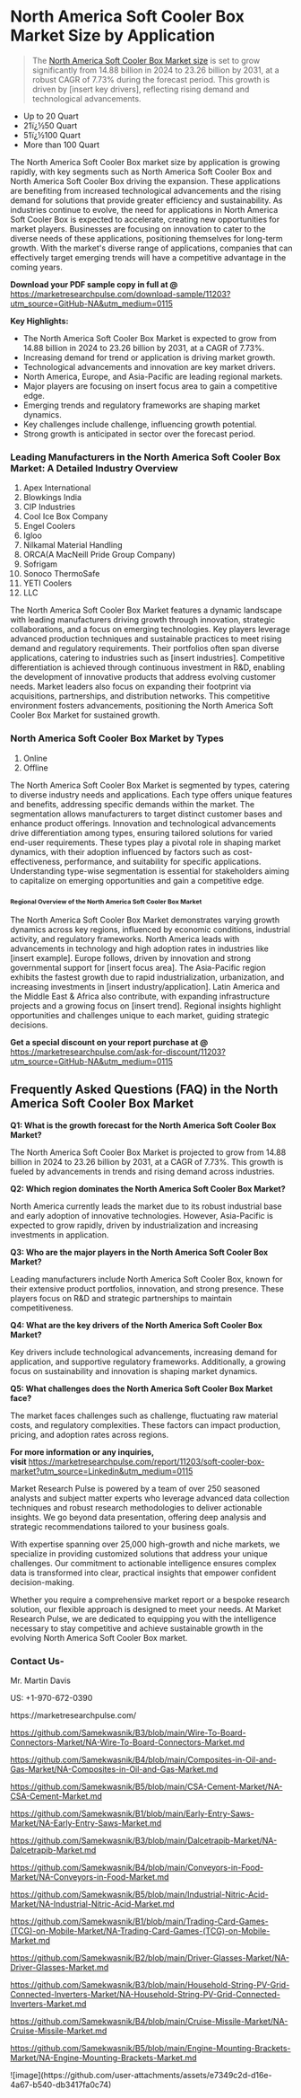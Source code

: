<h1>North America Soft Cooler Box Market&nbsp;Size by Application</h1><blockquote><p>The <a href="https://marketresearchpulse.com/download-sample/11203?utm_source=GitHub-NA&amp;utm_medium=0115">North America Soft Cooler Box Market size</a> is set to grow significantly from 14.88 billion in 2024 to 23.26 billion by 2031, at a robust CAGR of 7.73% during the forecast period. This growth is driven by [insert key drivers], reflecting rising demand and technological advancements.</p></blockquote><ul><li>Up to 20 Quart<li> 21ï¿½50 Quart<li> 51ï¿½100 Quart<li> More than 100 Quart</li></ul><p>The North America Soft Cooler Box market size by application is growing rapidly, with key segments such as North America Soft Cooler Box and North America Soft Cooler Box driving the expansion. These applications are benefiting from increased technological advancements and the rising demand for solutions that provide greater efficiency and sustainability. As industries continue to evolve, the need for applications in North America Soft Cooler Box is expected to accelerate, creating new opportunities for market players. Businesses are focusing on innovation to cater to the diverse needs of these applications, positioning themselves for long-term growth. With the market's diverse range of applications, companies that can effectively target emerging trends will have a competitive advantage in the coming years.</p><p><strong>Download your PDF sample copy in full at @ </strong><a href="https://marketresearchpulse.com/download-sample/11203?utm_source=GitHub-NA&amp;utm_medium=0115">https://marketresearchpulse.com/download-sample/11203?utm_source=GitHub-NA&amp;utm_medium=0115</a></p><p><strong>Key Highlights: </strong></p><ul><li>The North America Soft Cooler Box Market is expected to grow from 14.88 billion in 2024 to 23.26 billion by 2031, at a CAGR of 7.73%.</li><li>Increasing demand for trend or application is driving market growth.</li><li>Technological advancements and innovation are key market drivers.</li><li>North America, Europe, and Asia-Pacific are leading regional markets.</li><li>Major players are focusing on insert focus area to gain a competitive edge.</li><li>Emerging trends and regulatory frameworks are shaping market dynamics.</li><li>Key challenges include challenge, influencing growth potential.</li><li>Strong growth is anticipated in sector over the forecast period.</li></ul><h3>Leading Manufacturers in the North America Soft Cooler Box Market: A Detailed Industry Overview</h3><ol><li>Apex International</li><li>Blowkings India</li><li>CIP Industries</li><li>Cool Ice Box Company</li><li>Engel Coolers</li><li>Igloo</li><li>Nilkamal Material Handling</li><li>ORCA(A MacNeill Pride Group Company)</li><li>Sofrigam</li><li>Sonoco ThermoSafe</li><li>YETI Coolers</li><li>LLC</li></ol><div class="flex max-w-full flex-col flex-grow"><div class="min-h-8 text-message flex w-full flex-col items-end gap-2 whitespace-normal break-words [.text-message+&amp;]:mt-5" dir="auto" data-message-author-role="assistant" data-message-id="fd8432e4-4910-450d-b182-61b7bfb0a01f" data-message-model-slug="gpt-4o"><div class="flex w-full flex-col gap-1 empty:hidden first:pt-[3px]"><div class="markdown prose w-full break-words dark:prose-invert light"><p>The North America Soft Cooler Box Market features a dynamic landscape with leading manufacturers driving growth through innovation, strategic collaborations, and a focus on emerging technologies. Key players leverage advanced production techniques and sustainable practices to meet rising demand and regulatory requirements. Their portfolios often span diverse applications, catering to industries such as [insert industries]. Competitive differentiation is achieved through continuous investment in R&amp;D, enabling the development of innovative products that address evolving customer needs. Market leaders also focus on expanding their footprint via acquisitions, partnerships, and distribution networks. This competitive environment fosters advancements, positioning the North America Soft Cooler Box Market for sustained growth.</p></div></div></div></div><h3>North America Soft Cooler Box Market by Types</h3><ol><li>Online<li> Offline</li></ol><div class="flex max-w-full flex-col flex-grow"><div class="min-h-8 text-message flex w-full flex-col items-end gap-2 whitespace-normal break-words [.text-message+&amp;]:mt-5" dir="auto" data-message-author-role="assistant" data-message-id="084470be-0bb7-4664-bddf-5156b4f41249" data-message-model-slug="gpt-4o-mini"><div class="flex w-full flex-col gap-1 empty:hidden first:pt-[3px]"><div class="markdown prose w-full break-words dark:prose-invert light"><p>The North America Soft Cooler Box Market is segmented by types, catering to diverse industry needs and applications. Each type offers unique features and benefits, addressing specific demands within the market. The segmentation allows manufacturers to target distinct customer bases and enhance product offerings. Innovation and technological advancements drive differentiation among types, ensuring tailored solutions for varied end-user requirements. These types play a pivotal role in shaping market dynamics, with their adoption influenced by factors such as cost-effectiveness, performance, and suitability for specific applications. Understanding type-wise segmentation is essential for stakeholders aiming to capitalize on emerging opportunities and gain a competitive edge.</p></div></div></div></div><h3><span style="font-size: 11px;">Regional Overview of the North America Soft Cooler Box Market</span></h3><div class="flex max-w-full flex-col flex-grow"><div class="min-h-8 text-message flex w-full flex-col items-end gap-2 whitespace-normal break-words [.text-message+&amp;]:mt-5" dir="auto" data-message-author-role="assistant" data-message-id="e9038762-ce64-4e30-91c9-9bd413514231" data-message-model-slug="gpt-4o-mini"><div class="flex w-full flex-col gap-1 empty:hidden first:pt-[3px]"><div class="markdown prose w-full break-words dark:prose-invert light"><p>The North America Soft Cooler Box Market demonstrates varying growth dynamics across key regions, influenced by economic conditions, industrial activity, and regulatory frameworks. North America leads with advancements in technology and high adoption rates in industries like [insert example]. Europe follows, driven by innovation and strong governmental support for [insert focus area]. The Asia-Pacific region exhibits the fastest growth due to rapid industrialization, urbanization, and increasing investments in [insert industry/application]. Latin America and the Middle East &amp; Africa also contribute, with expanding infrastructure projects and a growing focus on [insert trend]. Regional insights highlight opportunities and challenges unique to each market, guiding strategic decisions.</p></div></div></div></div><p><strong>Get a special discount on your report purchase at @ </strong><a href="https://marketresearchpulse.com/ask-for-discount/11203?utm_source=GitHub-NA&amp;utm_medium=0115">https://marketresearchpulse.com/ask-for-discount/11203?utm_source=GitHub-NA&amp;utm_medium=0115</a></p><h2>Frequently Asked Questions (FAQ) in the North America Soft Cooler Box Market</h2><p><strong>Q1: What is the growth forecast for the North America Soft Cooler Box Market?</strong></p><p>The North America Soft Cooler Box Market is projected to grow from 14.88 billion in 2024 to 23.26 billion by 2031, at a CAGR of 7.73%. This growth is fueled by advancements in trends and rising demand across industries.</p><p><strong>Q2: Which region dominates the North America Soft Cooler Box Market?</strong></p><p>North America currently leads the market due to its robust industrial base and early adoption of innovative technologies. However, Asia-Pacific is expected to grow rapidly, driven by industrialization and increasing investments in application.</p><p><strong>Q3: Who are the major players in the North America Soft Cooler Box Market?</strong></p><p>Leading manufacturers include North America Soft Cooler Box, known for their extensive product portfolios, innovation, and strong presence. These players focus on R&amp;D and strategic partnerships to maintain competitiveness.</p><p><strong>Q4: What are the key drivers of the North America Soft Cooler Box Market?</strong></p><p>Key drivers include technological advancements, increasing demand for application, and supportive regulatory frameworks. Additionally, a growing focus on sustainability and innovation is shaping market dynamics.</p><p><strong>Q5: What challenges does the North America Soft Cooler Box Market face?</strong></p><p>The market faces challenges such as challenge, fluctuating raw material costs, and regulatory complexities. These factors can impact production, pricing, and adoption rates across regions.</p><p><strong>For more information or any inquiries, visit&nbsp;</strong><a href="https://marketresearchpulse.com/report/11203/soft-cooler-box-market?utm_source=Linkedin&utm_medium=0115">https://marketresearchpulse.com/report/11203/soft-cooler-box-market?utm_source=Linkedin&utm_medium=0115</a></p><p>Market Research Pulse is powered by a team of over 250 seasoned analysts and subject matter experts who leverage advanced data collection techniques and robust research methodologies to deliver actionable insights. We go beyond data presentation, offering deep analysis and strategic recommendations tailored to your business goals.</p><p>With expertise spanning over 25,000 high-growth and niche markets, we specialize in providing customized solutions that address your unique challenges. Our commitment to actionable intelligence ensures complex data is transformed into clear, practical insights that empower confident decision-making.</p><p>Whether you require a comprehensive market report or a bespoke research solution, our flexible approach is designed to meet your needs. At Market Research Pulse, we are dedicated to equipping you with the intelligence necessary to stay competitive and achieve sustainable growth in the evolving North America Soft Cooler Box market.</p><h3><strong>Contact Us-</strong></h3><p>Mr. Martin Davis</p><p>US: +1-970-672-0390</p><p>https://marketresearchpulse.com/</p><p><a href="https://github.com/Samekwasnik/B3/blob/main/Wire-To-Board-Connectors-Market/NA-Wire-To-Board-Connectors-Market.md">https://github.com/Samekwasnik/B3/blob/main/Wire-To-Board-Connectors-Market/NA-Wire-To-Board-Connectors-Market.md</a></p><p><a href="https://github.com/Samekwasnik/B4/blob/main/Composites-in-Oil-and-Gas-Market/NA-Composites-in-Oil-and-Gas-Market.md">https://github.com/Samekwasnik/B4/blob/main/Composites-in-Oil-and-Gas-Market/NA-Composites-in-Oil-and-Gas-Market.md</a></p><p><a href="https://github.com/Samekwasnik/B5/blob/main/CSA-Cement-Market/NA-CSA-Cement-Market.md">https://github.com/Samekwasnik/B5/blob/main/CSA-Cement-Market/NA-CSA-Cement-Market.md</a></p><p><a href="https://github.com/Samekwasnik/B1/blob/main/Early-Entry-Saws-Market/NA-Early-Entry-Saws-Market.md">https://github.com/Samekwasnik/B1/blob/main/Early-Entry-Saws-Market/NA-Early-Entry-Saws-Market.md</a></p><p><a href="https://github.com/Samekwasnik/B3/blob/main/Dalcetrapib-Market/NA-Dalcetrapib-Market.md">https://github.com/Samekwasnik/B3/blob/main/Dalcetrapib-Market/NA-Dalcetrapib-Market.md</a></p><p><a href="https://github.com/Samekwasnik/B4/blob/main/Conveyors-in-Food-Market/NA-Conveyors-in-Food-Market.md">https://github.com/Samekwasnik/B4/blob/main/Conveyors-in-Food-Market/NA-Conveyors-in-Food-Market.md</a></p><p><a href="https://github.com/Samekwasnik/B5/blob/main/Industrial-Nitric-Acid-Market/NA-Industrial-Nitric-Acid-Market.md">https://github.com/Samekwasnik/B5/blob/main/Industrial-Nitric-Acid-Market/NA-Industrial-Nitric-Acid-Market.md</a></p><p><a href="https://github.com/Samekwasnik/B1/blob/main/Trading-Card-Games-(TCG)-on-Mobile-Market/NA-Trading-Card-Games-(TCG)-on-Mobile-Market.md">https://github.com/Samekwasnik/B1/blob/main/Trading-Card-Games-(TCG)-on-Mobile-Market/NA-Trading-Card-Games-(TCG)-on-Mobile-Market.md</a></p><p><a href="https://github.com/Samekwasnik/B2/blob/main/Driver-Glasses-Market/NA-Driver-Glasses-Market.md">https://github.com/Samekwasnik/B2/blob/main/Driver-Glasses-Market/NA-Driver-Glasses-Market.md</a></p><p><a href="https://github.com/Samekwasnik/B3/blob/main/Household-String-PV-Grid-Connected-Inverters-Market/NA-Household-String-PV-Grid-Connected-Inverters-Market.md">https://github.com/Samekwasnik/B3/blob/main/Household-String-PV-Grid-Connected-Inverters-Market/NA-Household-String-PV-Grid-Connected-Inverters-Market.md</a></p><p><a href="https://github.com/Samekwasnik/B4/blob/main/Cruise-Missile-Market/NA-Cruise-Missile-Market.md">https://github.com/Samekwasnik/B4/blob/main/Cruise-Missile-Market/NA-Cruise-Missile-Market.md</a></p><p><a href="https://github.com/Samekwasnik/B5/blob/main/Engine-Mounting-Brackets-Market/NA-Engine-Mounting-Brackets-Market.md">https://github.com/Samekwasnik/B5/blob/main/Engine-Mounting-Brackets-Market/NA-Engine-Mounting-Brackets-Market.md</a></p>
![image](https://github.com/user-attachments/assets/e7349c2d-d16e-4a67-b540-db3417fa0c74)
